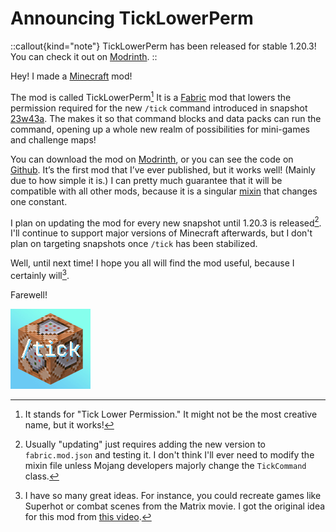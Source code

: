 # Announcing TickLowerPerm

::callout{kind="note"}
TickLowerPerm has been released for stable 1.20.3! You can check it out on [Modrinth](https://modrinth.com/mod/ticklowerperm).
::

Hey! I made a [Minecraft](https://www.minecraft.net) mod!

The mod is called TickLowerPerm[^0] It is a [Fabric](https://fabricmc.net/) mod that lowers the permission required for the new `/tick` command introduced in snapshot [23w43a](https://minecraft.wiki/w/Java_Edition_23w43a). The makes it so that command blocks and data packs can run the command, opening up a whole new realm of possibilities for mini-games and challenge maps!

[^0]: It stands for "Tick Lower Permission." It might not be the most creative name, but it works!

You can download the mod on [Modrinth](https://modrinth.com/mod/ticklowerperm), or you can see the code on [Github](https://github.com/BD103/TickLowerPerm). It’s the first mod that I’ve ever published, but it works well! (Mainly due to how simple it is.) I can pretty much guarantee that it will be compatible with all other mods, because it is a singular [mixin](https://github.com/BD103/TickLowerPerm/blob/f07f9b4859b52f306c342dbf7632ba3c113b8db4/src/main/java/io/github/bd103/ticklowerperm/mixin/TickCommandMixin.java) that changes one constant.

I plan on updating the mod for every new snapshot until 1.20.3 is released[^1]. I'll continue to support major versions of Minecraft afterwards, but I don't plan on targeting snapshots once `/tick` has been stabilized.

[^1]: Usually "updating" just requires adding the new version to `fabric.mod.json` and testing it. I don't think I'll ever need to modify the mixin file unless Mojang developers majorly change the `TickCommand` class.

Well, until next time! I hope you all will find the mod useful, because I certainly will[^2].

Farewell!

[^2]: I have so many great ideas. For instance, you could recreate games like Superhot or combat scenes from the Matrix movie. I got the original idea for this mod from [this video](https://youtu.be/BnUuZdX5mJI?t=366).

![TickLowerPerm Logo](https://raw.githubusercontent.com/BD103/TickLowerPerm/main/src/main/resources/assets/ticklowerperm/icon.png)
